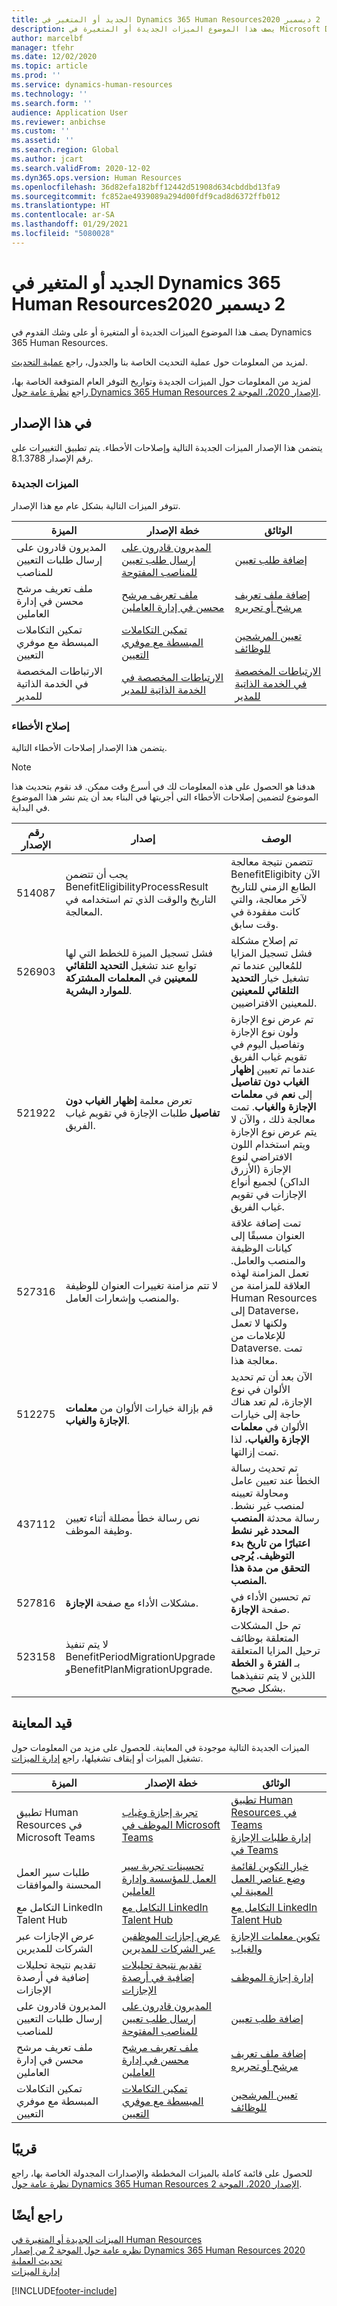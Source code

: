 ```yaml
---
title: الجديد أو المتغير في Dynamics 365 Human Resources‏ 2 ديسمبر 2020
description: يصف هذا الموضوع الميزات الجديدة أو المتغيرة في Microsoft Dynamics 365 Human Resources لإصدار 2 ديسمبر 2020.
author: marcelbf
manager: tfehr
ms.date: 12/02/2020
ms.topic: article
ms.prod: ''
ms.service: dynamics-human-resources
ms.technology: ''
ms.search.form: ''
audience: Application User
ms.reviewer: anbichse
ms.custom: ''
ms.assetid: ''
ms.search.region: Global
ms.author: jcart
ms.search.validFrom: 2020-12-02
ms.dyn365.ops.version: Human Resources
ms.openlocfilehash: 36d82efa182bff12442d51908d634cbddbd13fa9
ms.sourcegitcommit: fc852ae4939089a294d00fdf9cad8d6372ffb012
ms.translationtype: HT
ms.contentlocale: ar-SA
ms.lasthandoff: 01/29/2021
ms.locfileid: "5080028"
---
```

# <a name="whats-new-or-changed-in-dynamics-365-human-resources-december-2-2020"></a>الجديد أو المتغير في Dynamics 365 Human Resources‏ 2 ديسمبر 2020

يصف هذا الموضوع الميزات الجديدة أو المتغيرة أو على وشك القدوم في Dynamics 365 Human Resources.

لمزيد من المعلومات حول عملية التحديث الخاصة بنا والجدول، راجع [عملية التحديث](hr-admin-setup-update-process.md).

لمزيد من المعلومات حول الميزات الجديدة وتواريخ التوفر العام المتوقعة الخاصة بها، راجع [نظرة عامة حول Dynamics 365 Human Resources الإصدار 2020، الموجة 2](https://docs.microsoft.com/dynamics365-release-plan/2020wave2/human-resources/dynamics365-human-resources/).

## <a name="in-this-release"></a>في هذا الإصدار

يتضمن هذا الإصدار الميزات الجديدة التالية وإصلاحات الأخطاء. يتم تطبيق التغييرات على رقم الإصدار 8.1.3788.

### <a name="new-features"></a>الميزات الجديدة

تتوفر الميزات التالية بشكل عام مع هذا الإصدار.

| الميزة | خطة الإصدار | الوثائق |
| --- | --- | --- |
| المديرون قادرون على إرسال طلبات التعيين للمناصب | [المديرون قادرون على إرسال طلب تعيين للمناصب المفتوحة](https://docs.microsoft.com/dynamics365-release-plan/2020wave2/human-resources/dynamics365-human-resources/manager-submit-request-recruit-open-positions) | [إضافة طلب تعيين](https://docs.microsoft.com/dynamics365/human-resources/hr-personnel-recruit#add-a-recruiting-request) |
| ملف تعريف مرشح محسن في إدارة العاملين | [ملف تعريف مرشح محسن في إدارة العاملين](https://docs.microsoft.com/dynamics365-release-plan/2020wave2/human-resources/dynamics365-human-resources/enhanced-candidate-profile-personnel-management) | [إضافة ملف تعريف مرشح أو تحريره](https://docs.microsoft.com/dynamics365/human-resources/hr-personnel-recruit#add-or-edit-a-candidate-profile) |
| تمكين التكاملات المبسطة مع موفري التعيين | [تمكين التكاملات المبسطة مع موفري التعيين](https://docs.microsoft.com/dynamics365-release-plan/2020wave2/human-resources/dynamics365-human-resources/enable-simplified-integration-recruiting-providers) | [تعيين المرشحين للوظائف](https://docs.microsoft.com/dynamics365/human-resources/hr-personnel-recruit) |
| الارتباطات المخصصة في الخدمة الذاتية للمدير | [الارتباطات المخصصة في الخدمة الذاتية للمدير](https://docs.microsoft.com/dynamics365-release-plan/2020wave2/human-resources/dynamics365-human-resources/custom-links-manager-self-service) | [الارتباطات المخصصة في الخدمة الذاتية للمدير](https://aka.ms/MSSCustomLinks) |


### <a name="bug-fixes"></a>إصلاح الأخطاء

يتضمن هذا الإصدار إصلاحات الأخطاء التالية.

> [!NOTE]
> هدفنا هو الحصول على هذه المعلومات لك في أسرع وقت ممكن. قد نقوم بتحديث هذا الموضوع لتضمين إصلاحات الأخطاء التي أجريتها في البناء بعد أن يتم نشر هذا الموضوع في البداية.

| رقم الإصدار | إصدار | الوصف |
| --- | --- | --- |
| 514087 | يجب أن تتضمن BenefitEligibilityProcessResult التاريخ والوقت الذي تم استخدامه في المعالجة. | تتضمن نتيجة معالجة BenefitEligibity الآن الطابع الزمني للتاريخ لآخر معالجة، والتي كانت مفقودة في وقت سابق. |
| 526903 | فشل تسجيل الميزة للخطط التي لها توابع عند تشغيل **التحديد التلقائي للمعينين** في **المعلمات المشتركة للموارد البشرية**. | تم إصلاح مشكلة فشل تسجيل المزايا للمُعالين عندما تم تشغيل خيار **التحديد التلقائي للمعينين** للمعينين الافتراضيين. |
| 521922 | تعرض معلمة **إظهار الغياب دون تفاصيل** طلبات الإجازة في تقويم غياب الفريق. | تم عرض نوع الإجازة ولون نوع الإجازة وتفاصيل اليوم في تقويم غياب الفريق عندما تم تعيين **إظهار الغياب دون تفاصيل** إلى **نعم** في **معلمات الإجازة والغياب**. تمت معالجة ذلك ، والآن لا يتم عرض نوع الإجازة ويتم استخدام اللون الافتراضي لنوع الإجازة (الأزرق الداكن) لجميع أنواع الإجازات في تقويم غياب الفريق. |
| 527316 | لا تتم مزامنة تغييرات العنوان للوظيفة والمنصب وإشعارات العامل. | تمت إضافة علاقة العنوان مسبقًا إلى كيانات الوظيفة والمنصب والعامل. تعمل المزامنة لهذه العلاقة للمزامنة من Human Resources إلى Dataverse، ولكنها لا تعمل للإعلامات من Dataverse. تمت معالجة هذا. |
| 512275 | قم بإزالة خيارات الألوان من **معلمات الإجازة والغياب**. | الآن بعد أن تم تحديد الألوان في نوع الإجازة، لم تعد هناك حاجة إلى خيارات الألوان في **معلمات الإجازة والغياب**، لذا تمت إزالتها. |
| 437112 | نص رسالة خطأ مضللة أثناء تعيين وظيفة الموظف. | تم تحديث رسالة الخطأ عند تعيين عامل ومحاولة تعيينه لمنصب غير نشط. رسالة محدثة **المنصب المحدد غير نشط اعتبارًا من تاريخ بدء التوظيف. يُرجى التحقق من مدة هذا المنصب.** |
| 527816 | مشكلات الأداء مع صفحة **الإجازة**. | تم تحسين الأداء في صفحة **الإجازة**. |
| 523158 | لا يتم تنفيذ BenefitPeriodMigrationUpgrade وBenefitPlanMigrationUpgrade. | تم حل المشكلات المتعلقة بوظائف ترحيل المزايا المتعلقة بـ **الفترة** و **الخطة** اللذين لا يتم تنفيذهما بشكل صحيح. |

## <a name="in-preview"></a>قيد المعاينة

الميزات الجديدة التالية موجودة في المعاينة. للحصول على مزيد من المعلومات حول تشغيل الميزات أو إيقاف تشغيلها، راجع [إدارة الميزات](hr-admin-manage-features.md).

| الميزة | خطة الإصدار | الوثائق |
| --- | --- | --- |
| تطبيق Human Resources في Microsoft Teams | [تجربة إجازة وغياب الموظف في Microsoft Teams](https://docs.microsoft.com/dynamics365-release-plan/2020wave1/dynamics365-human-resources/employee-leave-absence-experience-teams) | [تطبيق Human Resources في Teams](https://go.microsoft.com/fwlink/?linkid=2127841)<br>[إدارة طلبات الإجازة في Teams](hr-teams-leave-app.md) |
| طلبات سير العمل المحسنة والموافقات | [تحسينات تجربة سير العمل للمؤسسة وإدارة العاملين](https://docs.microsoft.com/dynamics365-release-plan/2020wave2/human-resources/dynamics365-human-resources/organization-personnel-management-workflow-experience-enhancements) | [خيار التكوين لقائمة وضع عناصر العمل المعينة لي](https://docs.microsoft.com/dynamics365/human-resources/hr-whats-new-2020-09-03#configuration-option-to-position-work-items-assigned-to-me-list-477004) |
| التكامل مع LinkedIn Talent Hub | [التكامل مع LinkedIn Talent Hub](https://docs.microsoft.com/dynamics365-release-plan/2020wave2/human-resources/dynamics365-human-resources/integration-linkedin-talent-hub) | [التكامل مع LinkedIn Talent Hub](https://docs.microsoft.com/dynamics365/human-resources/hr-admin-integration-linkedin) |
|عرض الإجازات عبر الشركات للمديرين | [عرض إجازات الموظفين عبر الشركات للمديرين](https://docs.microsoft.com/dynamics365-release-plan/2020wave2/human-resources/dynamics365-human-resources/cross-company-view-employee-leave-managers) | [تكوين معلمات الإجازة والغياب](https://docs.microsoft.com/dynamics365/human-resources/hr-leave-and-absence-parameters) |
|تقديم نتيجة تحليلات إضافية في أرصدة الإجازات| [تقديم نتيجة تحليلات إضافية في أرصدة الإجازات](https://docs.microsoft.com/dynamics365-release-plan/2020wave2/human-resources/dynamics365-human-resources/provide-additional-insight-into-leave-balances) | [إدارة إجازة الموظف](https://docs.microsoft.com/dynamics365/human-resources/hr-leave-and-absence-manage-employee-leave) |
| المديرون قادرون على إرسال طلبات التعيين للمناصب | [المديرون قادرون على إرسال طلب تعيين للمناصب المفتوحة](https://docs.microsoft.com/dynamics365-release-plan/2020wave2/human-resources/dynamics365-human-resources/manager-submit-request-recruit-open-positions) | [إضافة طلب تعيين](https://docs.microsoft.com/dynamics365/human-resources/hr-personnel-recruit#add-a-recruiting-request) |
| ملف تعريف مرشح محسن في إدارة العاملين | [ملف تعريف مرشح محسن في إدارة العاملين](https://docs.microsoft.com/dynamics365-release-plan/2020wave2/human-resources/dynamics365-human-resources/enhanced-candidate-profile-personnel-management) | [إضافة ملف تعريف مرشح أو تحريره](https://docs.microsoft.com/dynamics365/human-resources/hr-personnel-recruit#add-or-edit-a-candidate-profile) |
| تمكين التكاملات المبسطة مع موفري التعيين | [تمكين التكاملات المبسطة مع موفري التعيين](https://docs.microsoft.com/dynamics365-release-plan/2020wave2/human-resources/dynamics365-human-resources/enable-simplified-integration-recruiting-providers) | [تعيين المرشحين للوظائف](https://docs.microsoft.com/dynamics365/human-resources/hr-personnel-recruit) |

## <a name="coming-soon"></a>قريبًا

للحصول على قائمة كاملة بالميزات المخططة والإصدارات المجدولة الخاصة بها، راجع [نظرة عامة حول Dynamics 365 Human Resources الإصدار 2020، الموجة 2](https://docs.microsoft.com/dynamics365-release-plan/2020wave2/human-resources/dynamics365-human-resources/).

## <a name="see-also"></a>راجع أيضًا

[الميزات الجديدة أو المتغيرة في Human Resources](hr-admin-whats-new.md)</br>
[نظره عامة حول الموجة 2 من إصدار Dynamics 365 Human Resources  2020](https://docs.microsoft.com/dynamics365-release-plan/2020wave2/human-resources/dynamics365-human-resources/)</br>
[تحديث العملية](hr-admin-setup-update-process.md)</br>
[إدارة الميزات](hr-admin-manage-features.md)


[!INCLUDE[footer-include](../includes/footer-banner.md)]
